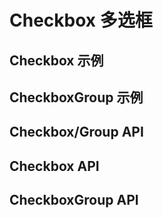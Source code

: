 # Checkbox 多选框

<!--@include: ./parts/common.md-->

## Checkbox 示例

<!--@include: ./parts/demo-option.md-->

## CheckboxGroup 示例

<!--@include: ./parts/demo-group.md-->

## Checkbox/Group API

<!--@include: ./parts/api-common.md-->

## Checkbox API

<!--@include: ./parts/api-option.md-->

## CheckboxGroup API

<!--@include: ./parts/api-group.md-->
